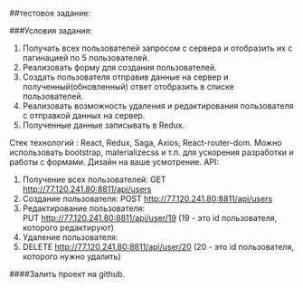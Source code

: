 ##тестовое задание:

###Условия задания:
1. Получать всех пользователей запросом с сервера и отобразить их с пагинацией по 5 пользователей.
2. Реализовать форму для создания пользователей.
3. Создать пользователя отправив данные на сервер и полученный(обновленный) ответ отобразить в списке пользователей.
4. Реализовать возможность удаления и редактирования пользователя с отправкой данных на сервер.
5. Полученные данные записывать в Redux.

Стек технологий :
React, Redux, Saga, Axios, React-router-dom.
Можно использовать bootstrap, materializecss и т.п. для ускорения разработки и работы с формами.
Дизайн на ваше усмотрение.
API:
1. Получение всех пользователей:
   GET http://77.120.241.80:8811/api/users
2. Создание пользователя:
   POST http://77.120.241.80:8811/api/users
3. Редактирование пользователя:   
   PUT http://77.120.241.80:8811/api/user/19 (19 - это id пользователя, которого редактируют)
4. Удаление пользователя:
5.  DELETE http://77.120.241.80:8811/api/user/20 (20 - это id пользователя, которого нужно удалить)

####Залить проект на github.